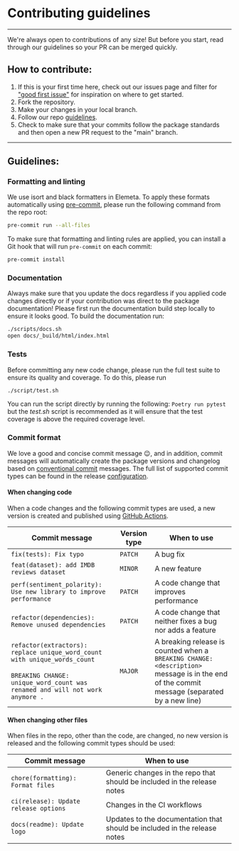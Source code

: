 # Contributing guidelines

---

We're always open to contributions of any size! But before you start, read through our guidelines so your PR can be merged quickly.

## How to contribute:

1. If this is your first time here, check out our issues page and filter for ["good first issue"](https://github.com/superwise-ai/elemeta/labels/good%20first%20issue) for inspiration on where to get started.
2. Fork the repository.
3. Make your changes in your local branch.
4. Follow our repo [guidelines](#guidelines).
5. Check to make sure that your commits follow the package standards and then open a new PR request to the "main" branch.

---

## <a id="guidelines"></a>Guidelines:

### Formatting and linting

We use isort and black formatters in Elemeta. To apply these formats automatically using [pre-commit](https://pre-commit.com/#install), please run the following command from the repo root:

```sh
pre-commit run --all-files
```

To make sure that formatting and linting rules are applied, you can install a Git hook that will run `pre-commit` on each commit:

```sh
pre-commit install
```

### Documentation

Always make sure that you update the docs regardless if you applied code changes directly or if your contribution was direct to the package documentation! Please first run the documentation build step locally to ensure it looks good. To build the documentation run:

```sh
./scripts/docs.sh
open docs/_build/html/index.html
```

### Tests

Before committing any new code change, please run the full test suite to ensure its quality and coverage. To do this, please run

```sh
./script/test.sh
```

You can run the script directly by running the following: `Poetry run pytest`
but the _test.sh_ script is recommended as it will ensure that the test coverage is above the required coverage level.

### Commit format

We love a good and concise commit message 😉, and in addition, commit messages will automatically create the package versions and changelog based on [conventional commit](https://www.conventionalcommits.org/en/v1.0.0/#summary) messages.
The full list of supported commit types can be found in the release [configuration](https://github.com/superwise-ai/elemeta/blob/main/.releaserc.json#L11C32-L17).

#### **When changing code**

When a code changes and the following commit types are used, a new version is created and published using [GitHub Actions](https://github.com/superwise-ai/elemeta/actions/workflows/release.yaml).

| Commit message                                                                                                                                                | Version type | When to use                                                                                                                                 |
| ------------------------------------------------------------------------------------------------------------------------------------------------------------- | ------------ | ------------------------------------------------------------------------------------------------------------------------------------------- |
| `fix(tests): Fix typo`                                                                                                                                        | `PATCH`      | A bug fix                                                                                                                                   |
| `feat(dataset): add IMDB reviews dataset`                                                                                                                     | `MINOR`      | A new feature                                                                                                                               |
| `perf(sentiment_polarity): Use new library to improve performance`                                                                                            | `PATCH`      | A code change that improves performance                                                                                                     |
| `refactor(dependencies): Remove unused dependencies`                                                                                                          | `PATCH`      | A code change that neither fixes a bug nor adds a feature                                                                                   |
| `refactor(extractors): replace unique_word_count with unique_words_count`<br><br>`BREAKING CHANGE: unique_word_count was renamed and will not work anymore .` | `MAJOR`      | A breaking release is counted when a `BREAKING CHANGE: <description>` message is in the end of the commit message (separated by a new line) |

#### **When changing other files**

When files in the repo, other than the code, are changed, no new version is released and the following commit types should be used:

| Commit message                        | When to use                                                               |
| ------------------------------------- | ------------------------------------------------------------------------- |
| `chore(formatting): Format files`     | Generic changes in the repo that should be included in the release notes  |
| `ci(release): Update release options` | Changes in the CI workflows                                               |
| `docs(readme): Update logo`           | Updates to the documentation that should be included in the release notes |
